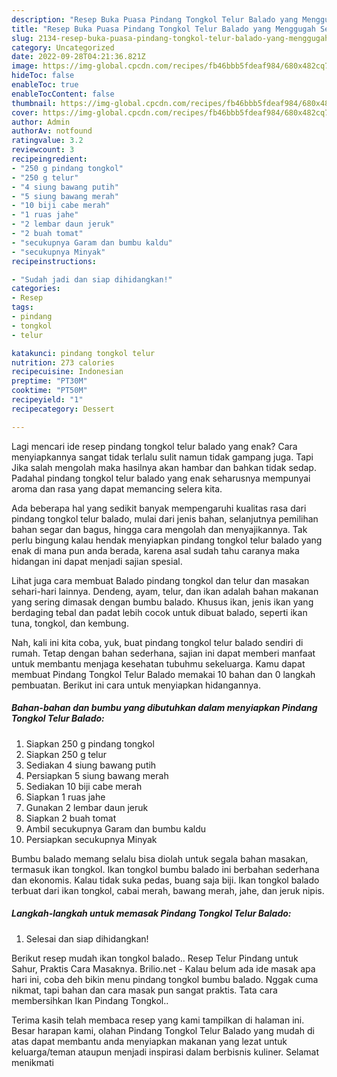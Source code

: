 ```yaml
---
description: "Resep Buka Puasa Pindang Tongkol Telur Balado yang Menggugah Selera "
title: "Resep Buka Puasa Pindang Tongkol Telur Balado yang Menggugah Selera "
slug: 2134-resep-buka-puasa-pindang-tongkol-telur-balado-yang-menggugah-selera
category: Uncategorized
date: 2022-09-28T04:21:36.821Z
image: https://img-global.cpcdn.com/recipes/fb46bbb5fdeaf984/680x482cq70/pindang-tongkol-telur-balado-foto-resep-utama.jpg
hideToc: false
enableToc: true
enableTocContent: false
thumbnail: https://img-global.cpcdn.com/recipes/fb46bbb5fdeaf984/680x482cq70/pindang-tongkol-telur-balado-foto-resep-utama.jpg
cover: https://img-global.cpcdn.com/recipes/fb46bbb5fdeaf984/680x482cq70/pindang-tongkol-telur-balado-foto-resep-utama.jpg
author: Admin
authorAv: notfound
ratingvalue: 3.2
reviewcount: 3
recipeingredient:
- "250 g pindang tongkol"
- "250 g telur"
- "4 siung bawang putih"
- "5 siung bawang merah"
- "10 biji cabe merah"
- "1 ruas jahe"
- "2 lembar daun jeruk"
- "2 buah tomat"
- "secukupnya Garam dan bumbu kaldu"
- "secukupnya Minyak"
recipeinstructions:

- "Sudah jadi dan siap dihidangkan!"
categories:
- Resep
tags:
- pindang
- tongkol
- telur

katakunci: pindang tongkol telur 
nutrition: 273 calories
recipecuisine: Indonesian
preptime: "PT30M"
cooktime: "PT50M"
recipeyield: "1"
recipecategory: Dessert

---
```



Lagi mencari ide resep pindang tongkol telur balado yang enak? Cara menyiapkannya sangat tidak terlalu sulit namun tidak gampang juga. Tapi Jika salah mengolah maka hasilnya akan hambar dan bahkan tidak sedap. Padahal pindang tongkol telur balado yang enak seharusnya mempunyai aroma dan rasa yang dapat memancing selera kita.


Ada beberapa hal yang sedikit banyak mempengaruhi kualitas rasa dari pindang tongkol telur balado, mulai dari jenis bahan, selanjutnya pemilihan bahan segar dan bagus, hingga cara mengolah dan menyajikannya. Tak perlu bingung kalau hendak menyiapkan pindang tongkol telur balado yang enak di mana pun anda berada, karena asal sudah tahu caranya maka hidangan ini dapat menjadi sajian spesial.

Lihat juga cara membuat Balado pindang tongkol dan telur dan masakan sehari-hari lainnya. Dendeng, ayam, telur, dan ikan adalah bahan makanan yang sering dimasak dengan bumbu balado. Khusus ikan, jenis ikan yang berdaging tebal dan padat lebih cocok untuk dibuat balado, seperti ikan tuna, tongkol, dan kembung.


Nah, kali ini kita coba, yuk, buat pindang tongkol telur balado sendiri di rumah. Tetap dengan bahan sederhana, sajian ini dapat memberi manfaat untuk membantu menjaga kesehatan tubuhmu sekeluarga. Kamu dapat membuat Pindang Tongkol Telur Balado memakai 10 bahan dan 0 langkah pembuatan. Berikut ini cara untuk menyiapkan hidangannya.

<!--inarticleads1-->

##### Bahan-bahan dan bumbu yang dibutuhkan dalam menyiapkan Pindang Tongkol Telur Balado:

1. Siapkan 250 g pindang tongkol
1. Siapkan 250 g telur
1. Sediakan 4 siung bawang putih
1. Persiapkan 5 siung bawang merah
1. Sediakan 10 biji cabe merah
1. Siapkan 1 ruas jahe
1. Gunakan 2 lembar daun jeruk
1. Siapkan 2 buah tomat
1. Ambil secukupnya Garam dan bumbu kaldu
1. Persiapkan secukupnya Minyak


Bumbu balado memang selalu bisa diolah untuk segala bahan masakan, termasuk ikan tongkol. Ikan tongkol bumbu balado ini berbahan sederhana dan ekonomis. Kalau tidak suka pedas, buang saja biji. Ikan tongkol balado terbuat dari ikan tongkol, cabai merah, bawang merah, jahe, dan jeruk nipis. 

<!--inarticleads2-->

##### Langkah-langkah untuk memasak Pindang Tongkol Telur Balado:


1. Selesai dan siap dihidangkan!

Berikut resep mudah ikan tongkol balado.. Resep Telur Pindang untuk Sahur, Praktis Cara Masaknya. Brilio.net - Kalau belum ada ide masak apa hari ini, coba deh bikin menu pindang tongkol bumbu balado. Nggak cuma nikmat, tapi bahan dan cara masak pun sangat praktis. Tata cara membersihkan Ikan Pindang Tongkol.. 

Terima kasih telah membaca resep yang kami tampilkan di halaman ini. Besar harapan kami, olahan Pindang Tongkol Telur Balado yang mudah di atas dapat membantu anda menyiapkan makanan yang lezat untuk keluarga/teman ataupun menjadi inspirasi dalam berbisnis kuliner. Selamat menikmati

